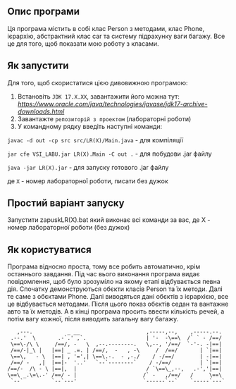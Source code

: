 ## Опис програми
Ця програма містить в собі клас Person з методами, клас Phone, ієрархію, абстрактний клас car та систему підрахунку ваги багажу. Все це для того, щоб показати мою роботу з класами.

## Як запустити
Для того, щоб скористатися цією дивовижною програмою:
1. Встановіть `JDK 17.X.XX`, завантажити його можна тут: *https://www.oracle.com/java/technologies/javase/jdk17-archive-downloads.html*
2. Завантажте `репозиторій з проектом` (лабораторні роботи)
3. У командному рядку введіть наступні команди:

`javac -d out -cp src src/LR(X)/Main.java` - для компіляції

`jar cfe VSI_LABU.jar LR(X).Main -C out .` - для побудови .jar файлу

`java -jar LR(X).jar` - для запуску готового .jar файлу

де `X` - номер лабораторної роботи, писати без дужок
## Простий варіант запуску
Запустити zapuskLR(X).bat який виконає всі команди за вас, де Х - номер лабораторної роботи (без дужок)

## Як користуватися
Програма відносно проста, тому все робить автоматично, крім останнього завдання.
Під час вього виконання програма видає повідомлення, щоб було зрозуміло на якому етапі відбувається певна дія.
Спочатку демонструються обєкти класів Person та їх методи. Далі те саме з обєктами Phone. Далі виводяться дані обєктів з ієрархією, все це відбувається методами. Після цього показ обєктів седан та вантажне авто та їх методів. А в кінці програма просить ввести кількість речей, а потім вагу кожної, після виводить загальну вагу багажу. 


```
   ,---.           _ __                     ,-----,--,    ,-----.--.
 .--.'  \       .-`.' ,`.                   | '-  -\==\  /` ` - /==/
 \==\-/\ \     /==/, -   \  ,--.--------.   \,--, '/==/  `-'-. -|==|
 /==/-|_\ |   |==| _ .=. | /==/,  -   , -\     /  /==/       | `|==|
 \==\,   - \  |==| , '=',| \==\.-.  - ,-./    / -/==/        | -|==|
 /==/ -   ,|  |==|-  '..'   `--`--------`    / -/==/         | `|==|
/==/-  /\ - \ |==|,  |                      / `\==\_,--,   .-','|==|
\==\ _.\=\.-' /==/ - |                     /` -   ,/==/   /     \==\
 `--`         `--`---'                     `------`--`    `-----`---`
```